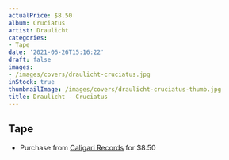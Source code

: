 ```yaml
---
actualPrice: $8.50
album: Cruciatus
artist: Draulicht
categories:
- Tape
date: '2021-06-26T15:16:22'
draft: false
images:
- /images/covers/draulicht-cruciatus.jpg
inStock: true
thumbnailImage: /images/covers/draulicht-cruciatus-thumb.jpg
title: Draulicht - Cruciatus
---
```


## Tape
* Purchase from [Caligari Records](https://caligarirecords.storenvy.com/products/31762645-draulicht-cruciatus) for $8.50
